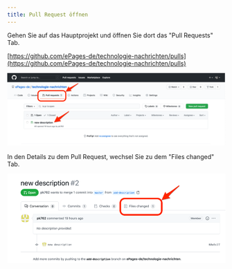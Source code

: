 ```yaml
---
title: Pull Request öffnen
---
```


Gehen Sie auf das Hauptprojekt und öffnen Sie dort das "Pull Requests" Tab.

[https://github.com/ePages-de/technologie-nachrichten/pulls](https://github.com/ePages-de/technologie-nachrichten/pulls)

![](./img/github_pr_list.png)

In den Details zu dem Pull Request, wechsel Sie zu dem "Files changed" Tab.

![](./img/github_pr_details.png)
